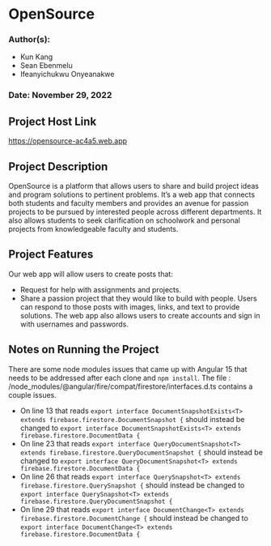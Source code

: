 # OpenSource

### Author(s):
* Kun Kang
* Sean Ebenmelu
* Ifeanyichukwu Onyeanakwe

### Date: November 29, 2022

## Project Host Link
https://opensource-ac4a5.web.app

## Project Description
OpenSource is a platform that allows users to share and build project ideas and program solutions to pertinent problems. It’s a web app that connects both students and faculty members and provides an avenue for passion projects to be pursued by interested people across different departments. It also allows students to seek clarification on schoolwork and personal projects from knowledgeable faculty and students.

## Project Features
Our web app will allow users to create posts that:
* Request for help with assignments and projects.
* Share a passion project that they would like to build with people.
Users can respond to those posts with images, links, and text to provide solutions. The web app also allows users to create accounts and sign in with usernames and passwords.

## Notes on Running the Project
There are some node modules issues that came up with Angular 15 that needs to be addressed after each clone and ```npm install```.
The file : /node_modules/@angular/fire/compat/firestore/interfaces.d.ts contains a couple issues.
* On line 13 that reads ```export interface DocumentSnapshotExists<T> extends firebase.firestore.DocumentSnapshot {``` should instead be changed to ```export interface DocumentSnapshotExists<T> extends firebase.firestore.DocumentData {```
* On line 23 that reads ```export interface QueryDocumentSnapshot<T> extends firebase.firestore.QueryDocumentSnapshot {``` should instead be changed to ```export interface QueryDocumentSnapshot<T> extends firebase.firestore.DocumentData {```
* On line 26 that reads ```export interface QuerySnapshot<T> extends firebase.firestore.QuerySnapshot {``` should instead be changed to ```export interface QuerySnapshot<T> extends firebase.firestore.QueryDocumentSnapshot {```
* On line 29 that reads ```export interface DocumentChange<T> extends firebase.firestore.DocumentChange {``` should instead be changed to ```export interface DocumentChange<T> extends firebase.firestore.DocumentData {```
